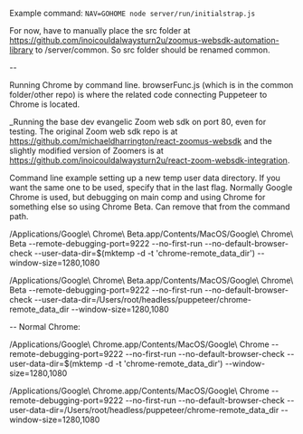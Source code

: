 Example command:
`NAV=GOHOME node server/run/initialstrap.js`

For now, have to manually place the src folder at https://github.com/inoicouldalwaysturn2u/zoomus-websdk-automation-library to /server/common. So src folder should be renamed common.

--

Running Chrome by command line. browserFunc.js (which is in the common folder/other repo) is where the related code connecting Puppeteer to Chrome is located.

_Running the base dev evangelic Zoom web sdk on port 80, even for testing. The original Zoom web sdk repo is at https://github.com/michaeldharrington/react-zoomus-websdk and the slightly modified version of Zoomers is at https://github.com/inoicouldalwaysturn2u/react-zoom-websdk-integration.

Command line example setting up a new temp user data directory. If you want the same one to be used, specify that in the last flag. Normally Google Chrome is used, but debugging on main comp and using Chrome for something else so using Chrome Beta. Can remove that from the command path.

/Applications/Google\ Chrome\ Beta.app/Contents/MacOS/Google\ Chrome\ Beta --remote-debugging-port=9222 --no-first-run --no-default-browser-check --user-data-dir=$(mktemp -d -t 'chrome-remote_data_dir') --window-size=1280,1080

/Applications/Google\ Chrome\ Beta.app/Contents/MacOS/Google\ Chrome\ Beta --remote-debugging-port=9222 --no-first-run --no-default-browser-check --user-data-dir=/Users/root/headless/puppeteer/chrome-remote_data_dir --window-size=1280,1080

--
Normal Chrome:

/Applications/Google\ Chrome.app/Contents/MacOS/Google\ Chrome --remote-debugging-port=9222 --no-first-run --no-default-browser-check --user-data-dir=$(mktemp -d -t 'chrome-remote_data_dir') --window-size=1280,1080

/Applications/Google\ Chrome.app/Contents/MacOS/Google\ Chrome --remote-debugging-port=9222 --no-first-run --no-default-browser-check --user-data-dir=/Users/root/headless/puppeteer/chrome-remote_data_dir --window-size=1280,1080
